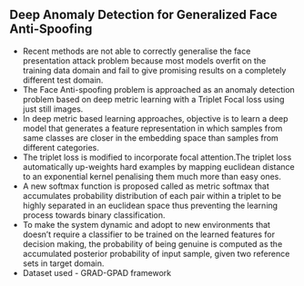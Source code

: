 ## Deep Anomaly Detection for Generalized Face Anti-Spoofing

- Recent methods are not able to correctly generalise the face presentation attack problem because most models overfit on the training data domain and fail to give promising results on a completely different test domain.
- The Face Anti-spoofing problem is approached as an anomaly detection problem based on deep metric learning with a Triplet Focal loss using just still images.
- In deep metric based learning approaches, objective is to learn a deep model that generates a feature representation in which samples from same classes are closer in the embedding space than samples from different categories.
- The triplet loss is modified to incorporate focal attention.The triplet loss automatically up-weights hard examples by mapping euclidean distance to an exponential kernel penalising them much more than easy ones.
- A new softmax function is proposed called as metric softmax that accumulates probability distribution of each pair within a triplet to be highly separated in an euclidean space thus preventing the learning process towards binary classification.
- To make the system dynamic and adopt to new environments that doesn’t require a classifier to be trained on the learned features for decision making, the probability of being genuine is computed as the accumulated posterior probability of input sample, given two reference sets in target domain.
- Dataset used - GRAD-GPAD framework

